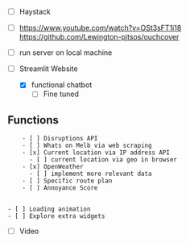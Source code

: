 - [ ] Haystack

- [ ] https://www.youtube.com/watch?v=OSt3sFT1i18
https://github.com/Lewington-pitsos/ouchcover
- [ ] run server on local machine

- [ ] Streamlit Website
    - [x] functional chatbot 
        - [ ] Fine tuned 
    
## Functions 
        - [ ] Disruptions API
        - [ ] Whats on Melb via web scraping
        - [x] Current location via IP address API
          - [ ] current location via geo in browser 
        - [x] OpenWeather
          - [ ] implement more relevant data
        - [ ] Specific route plan
        - [ ] Annoyance Score


    - [ ] Loading animation
    - [ ] Explore extra widgets


- [ ] Video
